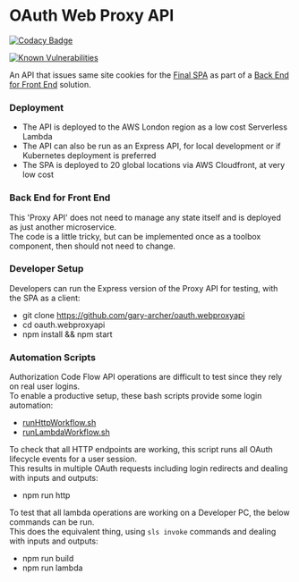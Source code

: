# OAuth Web Proxy API

[![Codacy Badge](https://app.codacy.com/project/badge/Grade/bc52d166f1624ef9a2c0cfbf283deb23)](https://www.codacy.com/gh/gary-archer/oauth.webproxyapi/dashboard?utm_source=github.com&amp;utm_medium=referral&amp;utm_content=gary-archer/oauth.webproxyapi&amp;utm_campaign=Badge_Grade)

[![Known Vulnerabilities](https://snyk.io/test/github/gary-archer/oauth.webproxyapi/badge.svg?targetFile=package.json)](https://snyk.io/test/github/gary-archer/oauth.webproxyapi?targetFile=package.json)

An API that issues same site cookies for the [Final SPA](https://github.com/gary-archer/oauth.websample.final) as part of a [Back End for Front End](https://authguidance.com/2019/09/09/spa-back-end-for-front-end) solution.

### Deployment

- The API is deployed to the AWS London region as a low cost Serverless Lambda
- The API can also be run as an Express API, for local development or if Kubernetes deployment is preferred
- The SPA is deployed to 20 global locations via AWS Cloudfront, at very low cost

### Back End for Front End

This 'Proxy API' does not need to manage any state itself and is deployed as just another microservice.\
The code is a little tricky, but can be implemented once as a toolbox component, then should not need to change.

### Developer Setup

Developers can run the Express version of the Proxy API for testing, with the SPA as a client:

- git clone https://github.com/gary-archer/oauth.webproxyapi
- cd oauth.webproxyapi
- npm install && npm start

### Automation Scripts

Authorization Code Flow API operations are difficult to test since they rely on real user logins.\
To enable a productive setup, these bash scripts provide some login automation:

- [runHttpWorkflow.sh](./test/runHttpWorkflow.sh)
- [runLambdaWorkflow.sh](./test/runLambdaWorkflow.sh)

To check that all HTTP endpoints are working, this script runs all OAuth lifecycle events for a user session.\
This results in multiple OAuth requests including login redirects and dealing with inputs and outputs:

- npm run http

To test that all lambda operations are working on a Developer PC, the below commands can be run.\
This does the equivalent thing, using `sls invoke` commands and dealing with inputs and outputs:

- npm run build
- npm run lambda
